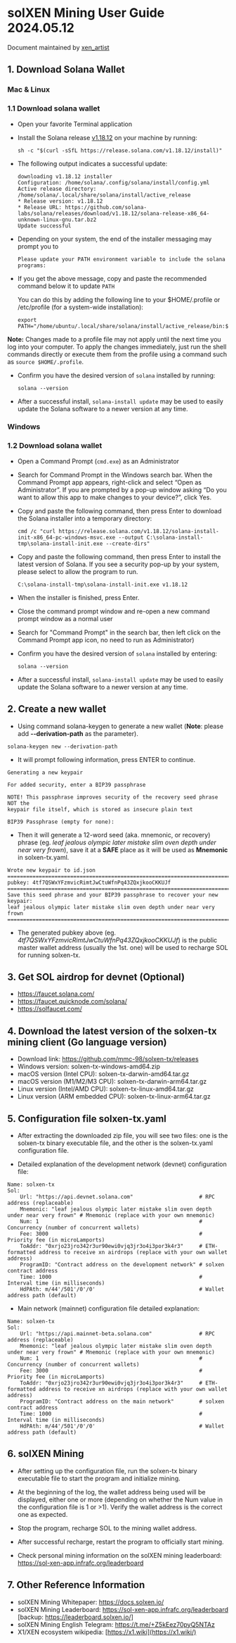 
# solXEN Mining User Guide 2024.05.12

Document maintained by [xen_artist](https://twitter.com/xen_artist)

## 1. Download Solana Wallet

### Mac & Linux

### 1.1 Download solana wallet

* Open your favorite Terminal application
* Install the Solana release [v1.18.12](https://github.com/solana-labs/solana/releases/tag/v1.18.12) on your machine by running:

  ```
  sh -c "$(curl -sSfL https://release.solana.com/v1.18.12/install)"
  ```

* The following output indicates a successful update:

  ```
  downloading v1.18.12 installer
  Configuration: /home/solana/.config/solana/install/config.yml
  Active release directory: /home/solana/.local/share/solana/install/active_release
  * Release version: v1.18.12
  * Release URL: https://github.com/solana-labs/solana/releases/download/v1.18.12/solana-release-x86_64-unknown-linux-gnu.tar.bz2
  Update successful
  ```

* Depending on your system, the end of the installer messaging may prompt you to

  ```
  Please update your PATH environment variable to include the solana programs:
  ```

* If you get the above message, copy and paste the recommended command below it to update `PATH` 

  You can do this by adding the following line to your $HOME/.profile or /etc/profile (for a system-wide installation):

  ```
  export PATH="/home/ubuntu/.local/share/solana/install/active_release/bin:$PATH"
  ```

**Note:** Changes made to a profile file may not apply until the next time you log into your computer. To apply the changes immediately, just run the shell commands directly or execute them from the profile using a command such as `source $HOME/.profile`.

* Confirm you have the desired version of `solana` installed by running:

  ```
  solana --version
  ```

* After a successful install, `solana-install update` may be used to easily update the Solana software to a newer version at any time.

  

### Windows

### 1.2 Download solana wallet

* Open a Command Prompt (`cmd.exe`) as an Administrator
* Search for Command Prompt in the Windows search bar. When the Command Prompt app appears, right-click and select “Open as Administrator”. If you are prompted by a pop-up window asking “Do you want to allow this app to make changes to your device?”, click Yes.
* Copy and paste the following command, then press Enter to download the Solana installer into a temporary directory:

  ```
  cmd /c "curl https://release.solana.com/v1.18.12/solana-install-init-x86_64-pc-windows-msvc.exe --output C:\solana-install-tmp\solana-install-init.exe --create-dirs"
  ```

* Copy and paste the following command, then press Enter to install the latest version of Solana. If you see a security pop-up by your system, please select to allow the program to run.

  ```
  C:\solana-install-tmp\solana-install-init.exe v1.18.12
  ```

* When the installer is finished, press Enter.
* Close the command prompt window and re-open a new command prompt window as a normal user
* Search for "Command Prompt" in the search bar, then left click on the Command Prompt app icon, no need to run as Administrator)
* Confirm you have the desired version of `solana` installed by entering:

  ```
  solana --version
  ```

* After a successful install, `solana-install update` may be used to easily update the Solana software to a newer version at any time.

  

## 2. Create a new wallet

* Using command solana-keygen to generate a new wallet (**Note**: please add **--derivation-path** as the parameter).

```
solana-keygen new --derivation-path
```

* It will prompt following information, press ENTER to continue.

```
Generating a new keypair

For added security, enter a BIP39 passphrase

NOTE! This passphrase improves security of the recovery seed phrase NOT the
keypair file itself, which is stored as insecure plain text

BIP39 Passphrase (empty for none): 
```

* Then it will generate a 12-word seed (aka. mnemonic, or recovery) phrase (eg. *leaf jealous olympic later mistake slim oven depth under near very frown*), save it at a **SAFE** place as it will be used as **Mnemonic** in solxen-tx.yaml.

```
Wrote new keypair to id.json
================================================================================
pubkey: 4tf7QSWxYFzmvicRimtJwCtuWfnPq43ZQxjkooCKKUJf
================================================================================
Save this seed phrase and your BIP39 passphrase to recover your new keypair:
leaf jealous olympic later mistake slim oven depth under near very frown
================================================================================
```

* The generated pubkey above (eg. *4tf7QSWxYFzmvicRimtJwCtuWfnPq43ZQxjkooCKKUJf*) is the public master wallet address (usually the 1st. one) will be used to recharge SOL for running solxen-tx.

## 3. Get SOL airdrop for devnet (Optional)

* https://faucet.solana.com/
* https://faucet.quicknode.com/solana/
* https://solfaucet.com/

## 4. Download the latest version of the solxen-tx mining client (Go language version) 

* Download link: https://github.com/mmc-98/solxen-tx/releases
* Windows version: solxen-tx-windows-amd64.zip
* macOS version (Intel CPU): solxen-tx-darwin-amd64.tar.gz
* macOS version (M1/M2/M3 CPU): solxen-tx-darwin-arm64.tar.gz
* Linux version (Intel/AMD CPU): solxen-tx-linux-amd64.tar.gz
* Linux version (ARM embedded CPU): solxen-tx-linux-arm64.tar.gz

## 5. Configuration file solxen-tx.yaml 

* After extracting the downloaded zip file, you will see two files: one is the solxen-tx binary executable file, and the other is the solxen-tx.yaml configuration file.

* Detailed explanation of the development network (devnet) configuration file:

```   
Name: solxen-tx 
Sol: 
    Url: "https://api.devnet.solana.com"                     # RPC address (replaceable) 
    Mnemonic: "leaf jealous olympic later mistake slim oven depth under near very frown" # Mnemonic (replace with your own mnemonic) 
    Num: 1                                                   # Concurrency (number of concurrent wallets) 
    Fee: 3000                                                # Priority fee (in microLamports) 
    ToAddr: "0xrjo23jro342r3ur90ewi0vjq3jr3o4i3por3k4r3"     # ETH-formatted address to receive xn airdrops (replace with your own wallet address) 
    ProgramID: "Contract address on the development network" # solxen contract address 
    Time: 1000                                               # Interval time (in milliseconds) 
    HdPAth: m/44'/501'/0'/0'                                 # Wallet address path (default) 
```

* Main network (mainnet) configuration file detailed explanation:

```   
Name: solxen-tx 
Sol: 
    Url: "https://api.mainnet-beta.solana.com"               # RPC address (replaceable) 
    Mnemonic: "leaf jealous olympic later mistake slim oven depth under near very frown" # Mnemonic (replace with your own mnemonic) 
    Num: 1                                                   # Concurrency (number of concurrent wallets) 
    Fee: 3000                                                # Priority fee (in microLamports) 
    ToAddr: "0xrjo23jro342r3ur90ewi0vjq3jr3o4i3por3k4r3"     # ETH-formatted address to receive xn airdrops (replace with your own wallet address) 
    ProgramID: "Contract address on the main network"        # solxen contract address 
    Time: 1000                                               # Interval time (in milliseconds) 
    HdPAth: m/44'/501'/0'/0'                                 # Wallet address path (default)
```



## 6. solXEN Mining 
* After setting up the configuration file, run the solxen-tx binary executable file to start the program and initialize mining.

* At the beginning of the log, the wallet address being used will be displayed, either one or more (depending on whether the Num value in the configuration file is 1 or >1). Verify the wallet address is the correct one as expected.

* Stop the program, recharge SOL to the mining wallet address.

* After successful recharge, restart the program to officially start mining.

* Check personal mining information on the solXEN mining leaderboard: https://sol-xen-app.infrafc.org/leaderboard

## 7. Other Reference Information 

* solXEN Mining Whitepaper: https://docs.solxen.io/
* solXEN Mining Leaderboard: https://sol-xen-app.infrafc.org/leaderboard [backup: https://leaderboard.solxen.io/]
* solXEN Mining English Telegram: https://t.me/+Z5kEez70pyQ5NTAz
* X1/XEN ecosystem wikipedia: [https://x1.wiki](https://x1.wiki/)

